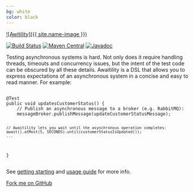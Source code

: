 ```yaml
---
bg: white
color: black
---
```


[![Awitility]({{ site.name-image }})](https://github.com/awaitility/awaitility)

[![Build Status](https://travis-ci.com/awaitility/awaitility.svg?branch=master)](https://travis-ci.com/awaitility/awaitility)
[![Maven Central](https://maven-badges.herokuapp.com/maven-central/org.awaitility/awaitility/badge.svg)](https://maven-badges.herokuapp.com/maven-central/org.awaitility/awaitility)
[![Javadoc](https://javadoc-badge.appspot.com/org.awaitility/awaitility.svg)](http://www.javadoc.io/doc/org.awaitility/awaitility)

Testing asynchronous systems is hard. Not only does it require handling threads, timeouts and concurrency issues, but the intent of the test code can be obscured by all these details. Awaitility is a DSL that allows you to express expectations of an asynchronous system in a concise and easy to read manner. For example:



<div class="language-java highlighter-rouge"><pre class="highlight"><code>
@Test
public void updatesCustomerStatus() {
    // Publish an asynchronous message to a broker (e.g. RabbitMQ):
    messageBroker.publishMessage(updateCustomerStatusMessage);

    // Awaitility lets you wait until the asynchronous operation completes:
    await().atMost(5, SECONDS).until(customerStatusIsUpdated());
    ...
}
</code></pre></div>

See [getting starting](https://github.com/awaitility/awaitility/wiki/Getting_Started) and [usage guide](https://github.com/awaitility/awaitility/wiki/Usage) for more info.


<span id="forkongithub">
  <a href="{{ site.source_link }}" class="bg-red">
      Fork me on GitHub
  </a>
</span>

